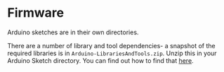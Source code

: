 # Firmware

Arduino sketches are in their own directories.

There are a number of library and tool dependencies- a snapshot of the required libraries is in `Arduino-LibrariesAndTools.zip`. Unzip this in your Arduino Sketch directory. You can find out how to find that [here](https://docs.arduino.cc/software/ide-v1/tutorials/installing-libraries).